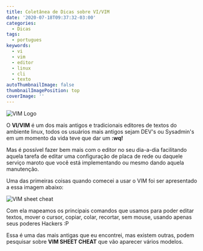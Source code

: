 ```yaml
---
title: Coletânea de Dicas sobre VI/VIM
date: '2020-07-18T09:37:32-03:00'
categories:
  - Dicas
tags:
  - portugues
keywords:
  - vi
  - vim
  - editor
  - linux
  - cli
  - texto
autoThumbnailImage: false
thumbnailImagePosition: top
coverImage: ''
---
```

![VIM Logo](/images/uploads/vimlogo.svg.png)

O **VI/VIM** é um dos mais antigos e tradicionais editores de textos do ambiente linux, todos os usuários mais antigos sejam DEV's ou Sysadmin's em um momento da vida teve que dar um **:wq!**

Mas é possível fazer bem mais com o editor no seu dia-a-dia facilitando aquela tarefa de editar uma configuração de placa de rede ou daquele serviço maroto que você está implementando ou mesmo dando aquela manutenção.

Uma das primeiras coisas quando comecei a usar o VIM foi ser apresentado a essa imagem abaixo:

![VIM sheet cheat](/images/uploads/vi-vim-cheat-sheet.gif)

Com ela mapeamos os principais comandos que usamos para poder editar textos, mover o cursor, copiar, colar, recortar, sem mouse, usando apenas seus poderes Hackers :P

Essa é uma das mais antigas que eu encontrei, mas existem outras, podem pesquisar sobre **VIM SHEET CHEAT** que vão aparecer vários modelos.
